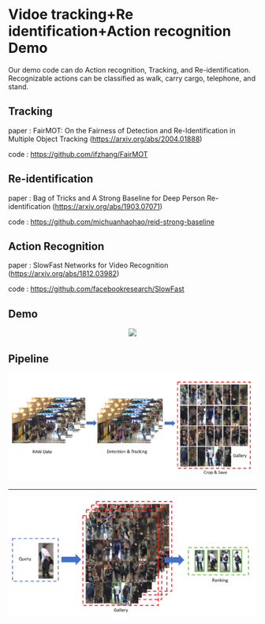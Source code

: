 # Vidoe tracking+Re identification+Action recognition Demo

Our demo code can do Action recognition, Tracking, and Re-identification. Recognizable actions can be classified as walk, carry cargo, telephone, and stand.

## Tracking

paper : FairMOT: On the Fairness of Detection and Re-Identification in Multiple Object Tracking (https://arxiv.org/abs/2004.01888)

code  : https://github.com/ifzhang/FairMOT

## Re-identification

paper : Bag of Tricks and A Strong Baseline for Deep Person Re-identification (https://arxiv.org/abs/1903.07071)

code  : https://github.com/michuanhaohao/reid-strong-baseline

## Action Recognition

paper : SlowFast Networks for Video Recognition (https://arxiv.org/abs/1812.03982)

code  : https://github.com/facebookresearch/SlowFast

## Demo

<div align="center">
  <img src="tracking_action_trcognition.gif" width="800px"/>
</div>

## Pipeline

<div align="center">
  <img src="img1.PNG" width="800px"/>
</div>

<hr>

<div align="center">
  <img src="img2.PNG" width="800px"/>
</div>
